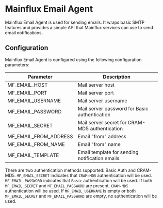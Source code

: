 # Mainflux Email Agent

Mainflux Email Agent is used for sending emails. It wraps basic SMTP features and 
provides a simple API that Mainflux services can use to send email notifications.

## Configuration

Mainflux Email Agent is configured using the following configuration parameters:

| Parameter                           | Description                                                             |
| ----------------------------------- | ----------------------------------------------------------------------- |
| MF_EMAIL_HOST                       | Mail server host                                                        |
| MF_EMAIL_PORT                       | Mail server port                                                        |
| MF_EMAIL_USERNAME                   | Mail server username                                                    |
| MF_EMAIL_PASSWORD                   | Mail server password for Basic authentication                           |
| MF_EMAIL_SECRET                     | Mail server secret for CRAM-MD5 authentication                          |
| MF_EMAIL_FROM_ADDRESS               | Email "from" address                                                    |
| MF_EMAIL_FROM_NAME                  | Email "from" name                                                       |
| MF_EMAIL_TEMPLATE                   | Email template for sending notification emails                          |

There are two authentication methods supported: Basic Auth and CRAM-MD5.
`MF_EMAIL_SECRET` indicates that `CRAM-MD5` authentication will be used.
`MF_EMAIL_PASSWORD` indicates that `Basic` authentication will be used.
If both `MF_EMAIL_SECRET` and `MF_EMAIL_PASSWORD` are present, `CRAM-MD5` authentication will be used.
If `MF_EMAIL_USERNAME` is empty or both `MF_EMAIL_SECRET` and `MF_EMAIL_PASSWORD` are empty, 
no authentication will be used.